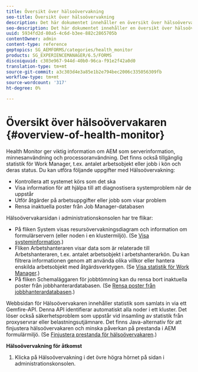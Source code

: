 ```yaml
---
title: Översikt över hälsoövervakning
seo-title: Översikt över hälsoövervakning
description: Det här dokumentet innehåller en översikt över hälsoövervakaren och information om hur du kan komma åt den.
seo-description: Det här dokumentet innehåller en översikt över hälsoövervakaren och information om hur du kan komma åt den.
uuid: 5934fd2d-80a5-4c6d-b3ee-882c2865705b
contentOwner: admin
content-type: reference
geptopics: SG_AEMFORMS/categories/health_monitor
products: SG_EXPERIENCEMANAGER/6.5/FORMS
discoiquuid: c303e967-944d-40b0-96ca-f91e2f42a0d0
translation-type: tm+mt
source-git-commit: a3c303d4e3a85e1b2e794bec2006c335056309fb
workflow-type: tm+mt
source-wordcount: '317'
ht-degree: 0%

---
```



# Översikt över hälsoövervakaren {#overview-of-health-monitor}

Health Monitor ger viktig information om AEM som serverinformation, minnesanvändning och processoranvändning. Det finns också tillgänglig statistik för Work Manager, t.ex. antalet arbetsobjekt eller jobb i kön och deras status. Du kan utföra följande uppgifter med Hälsoövervakning:

* Kontrollera att systemet körs som det ska
* Visa information för att hjälpa till att diagnostisera systemproblem när de uppstår
* Utför åtgärder på arbetsuppgifter eller jobb som visar problem
* Rensa inaktuella poster från Job Manager-databasen

Hälsoövervakarsidan i administrationskonsolen har tre flikar:

* På fliken System visas resursövervakningsdiagram och information om formulärservern (eller noden i en klustermiljö). (Se [Visa systeminformation](/help/forms/using/admin-help/view-system-information.md#view-system-information).)
* Fliken Arbetshanteraren visar data som är relaterade till Arbetshanteraren, t.ex. antalet arbetsobjekt i arbetshanterarkön. Du kan filtrera informationen genom att använda olika villkor eller hantera enskilda arbetsobjekt med åtgärdsverktygen. (Se [Visa statistik för Work Manager](/help/forms/using/admin-help/view-statistics-related-manager.md#view-statistics-related-to-work-manager).)
* På fliken Schemaläggaren för jobbtömning kan du rensa bort inaktuella poster från jobbhanterardatabasen. (Se [Rensa poster från jobbhanterardatabasen](/help/forms/using/admin-help/purge-records-job-manager-database.md#purge-records-from-the-job-manager-database).)

Webbsidan för Hälsoövervakaren innehåller statistik som samlats in via ett Gemfire-API. Denna API identifierar automatiskt alla noder i ett kluster. Det löser också säkerhetsproblem som uppstår vid insamling av statistik från proxyservrar eller belastningsutjämnare. Det finns Java-alternativ för att finjustera hälsoövervakaren och minska påverkan på prestanda i AEM formulärmiljö. (Se [Finjustera prestanda för hälsoövervakaren](/help/forms/using/admin-help/fine-tuning-health-monitor-performance.md#fine-tuning-health-monitor-performance).)

**Hälsoövervakning för åtkomst**

1. Klicka på Hälsoövervakning i det övre högra hörnet på sidan i administrationskonsolen.

